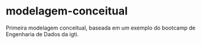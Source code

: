 # modelagem-conceitual
 Primeira modelagem conceitual, baseada em um exemplo do bootcamp de Engenharia de Dados da igti.

